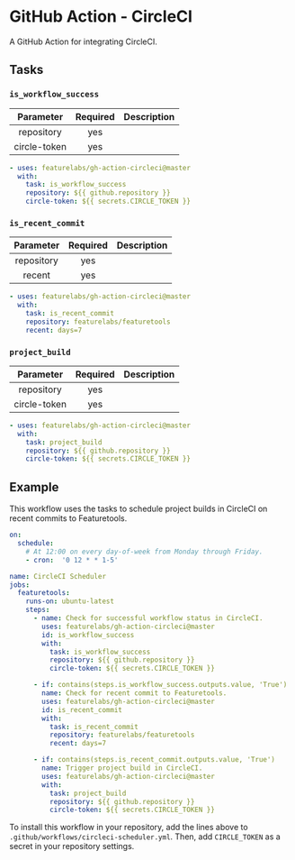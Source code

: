 # GitHub Action - CircleCI

A GitHub Action for integrating CircleCI.

## Tasks

### `is_workflow_success`

|   Parameter  | Required | Description |
|:------------:|:--------:|:-----------:|
|  repository  |    yes   |             |
| circle-token |    yes   |             |

```yaml
- uses: featurelabs/gh-action-circleci@master
  with:
    task: is_workflow_success
    repository: ${{ github.repository }}
    circle-token: ${{ secrets.CIRCLE_TOKEN }}
```

### `is_recent_commit`

|   Parameter  | Required | Description |
|:------------:|:--------:|:-----------:|
|  repository  |    yes   |             |
|    recent    |    yes   |             |

```yaml
- uses: featurelabs/gh-action-circleci@master
  with:
    task: is_recent_commit
    repository: featurelabs/featuretools
    recent: days=7
```

### `project_build`

|   Parameter  | Required | Description |
|:------------:|:--------:|:-----------:|
|  repository  |    yes   |             |
| circle-token |    yes   |             |

```yaml
- uses: featurelabs/gh-action-circleci@master
  with:
    task: project_build
    repository: ${{ github.repository }}
    circle-token: ${{ secrets.CIRCLE_TOKEN }}
```

## Example

This workflow uses the tasks to schedule project builds in CircleCI on recent commits to Featuretools.

```yaml
on:
  schedule:
    # At 12:00 on every day-of-week from Monday through Friday.
    - cron:  '0 12 * * 1-5'

name: CircleCI Scheduler
jobs:
  featuretools:
    runs-on: ubuntu-latest
    steps:
      - name: Check for successful workflow status in CircleCI.
        uses: featurelabs/gh-action-circleci@master
        id: is_workflow_success
        with:
          task: is_workflow_success
          repository: ${{ github.repository }}
          circle-token: ${{ secrets.CIRCLE_TOKEN }}

      - if: contains(steps.is_workflow_success.outputs.value, 'True')
        name: Check for recent commit to Featuretools.
        uses: featurelabs/gh-action-circleci@master
        id: is_recent_commit
        with:
          task: is_recent_commit
          repository: featurelabs/featuretools
          recent: days=7

      - if: contains(steps.is_recent_commit.outputs.value, 'True')
        name: Trigger project build in CircleCI.
        uses: featurelabs/gh-action-circleci@master
        with:
          task: project_build
          repository: ${{ github.repository }}
          circle-token: ${{ secrets.CIRCLE_TOKEN }}
```

To install this workflow in your repository, add the lines above to `.github/workflows/circleci-scheduler.yml`. Then, add `CIRCLE_TOKEN` as a secret in your repository settings.
